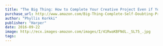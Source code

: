 ```yaml
---
title: "The Big Thing: How to Complete Your Creative Project Even if You're a Lazy, Self-Doubting Procrastinator Like Me"
purchase_url: http://www.amazon.com/Big-Thing-Complete-Self-Doubting-Procrastinator/dp/0062384309%3FSubscriptionId%3DAKIAIVZLK2PABGQI2KAQ%26tag%3Deverrail-20%26linkCode%3Dxm2%26camp%3D2025%26creative%3D165953%26creativeASIN%3D0062384309
author: "Phyllis Korkki"
publisher: "Harper"
date: 2016-09-22
image: http://ecx.images-amazon.com/images/I/41RwaKBFNdL._SL75_.jpg
tags:
---
```


